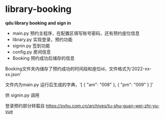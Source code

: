 # library-booking

**qdu library booking and sign in**

- main.py 预约主程序，在配置区填写账号密码，还有预约座位信息
- library.py 实现登录，预约功能
- signin.py 签到功能
- config.py 房间信息
- Booking 预约成功后储存的信息

Booking文件夹内储存了预约成功的时间段和座位id，文件格式为‘2022-xx-xx.json’

文件内为main.py 运行后生成的字典，‘[
  {
    "am": "008"
  },
  {
    "pm": "009"
  }
]’

供 signin.py 调用
 
登录预约部分转载自 https://syhu.com.cn/archives/tu-shu-guan-wei-zhi-yu-yue